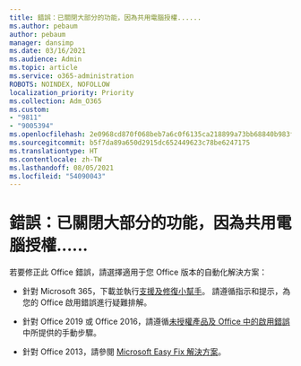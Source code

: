 ```yaml
---
title: 錯誤：已關閉大部分的功能，因為共用電腦授權......
ms.author: pebaum
author: pebaum
manager: dansimp
ms.date: 03/16/2021
ms.audience: Admin
ms.topic: article
ms.service: o365-administration
ROBOTS: NOINDEX, NOFOLLOW
localization_priority: Priority
ms.collection: Adm_O365
ms.custom:
- "9811"
- "9005394"
ms.openlocfilehash: 2e0968cd870f068beb7a6c0f6135ca218899a73bb68840b983f515bbc760b3ab
ms.sourcegitcommit: b5f7da89a650d2915dc652449623c78be6247175
ms.translationtype: HT
ms.contentlocale: zh-TW
ms.lasthandoff: 08/05/2021
ms.locfileid: "54090043"
---
```

# <a name="error-most-features-are-turned-off-because-a-shared-computer-license"></a>錯誤：已關閉大部分的功能，因為共用電腦授權......

若要修正此 Office 錯誤，請選擇適用于您 Office 版本的自動化解決方案：

- 針對 Microsoft 365，下載並執行[支援及修復小幫手](https://aka.ms/SaRA-OfficeActivation-Chat)。 請遵循指示和提示，為您的 Office 啟用錯誤進行疑難排解。

- 針對 Office 2019 或 Office 2016，請遵循[未授權產品及 Office 中的啟用錯誤](https://support.microsoft.com/office/0d23d3c0-c19c-4b2f-9845-5344fedc4380#bkmk_fixyourself)中所提供的手動步驟。

- 針對 Office 2013，請參閱 [Microsoft Easy Fix 解決方案](https://support.microsoft.com/topic/microsoft-easy-fix-solutions-have-been-discontinued-b0f4b5f9-3b5a-bd9e-d75d-d45e2f12e16c)。